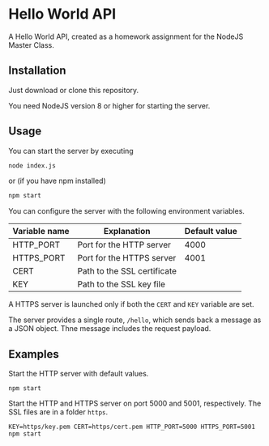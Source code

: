 # Hello World API

A Hello World API, created as a homework assignment for the NodeJS Master Class.

## Installation

Just download or clone this repository.

You need NodeJS version 8 or higher for starting the server.

## Usage

You can start the server by executing

```bash
node index.js
```

or (if you have npm installed)

```bash
npm start
```

You can configure the server with the following environment variables.

Variable name | Explanation | Default value
--- | --- | ---
HTTP_PORT | Port for the HTTP server | 4000
HTTPS_PORT | Port for the HTTPS server | 4001
CERT | Path to the SSL certificate |
KEY | Path to the SSL key file |

A HTTPS server is launched only if both the `CERT` and `KEY` variable are set.

The server provides a single route, `/hello`, which sends back a message as a JSON object. Thne message includes the request payload.

## Examples

Start the HTTP server with default values.

```npm start```

Start the HTTP and HTTPS server on port 5000 and 5001, respectively. The SSL files are in a folder `https`.

```KEY=https/key.pem CERT=https/cert.pem HTTP_PORT=5000 HTTPS_PORT=5001 npm start```
